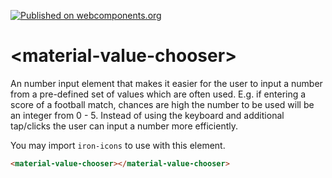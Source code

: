 [![Published on webcomponents.org](https://img.shields.io/badge/webcomponents.org-published-blue.svg)](https://www.webcomponents.org/element/almirbij/material-value-chooser)

# \<material-value-chooser\>

An number input element that makes it easier for the user to input a number from a pre-defined set of values which are often used. E.g. if entering a score of a football match, chances are high the number to be used will be an integer from 0 - 5. Instead of using the keyboard and additional tap/clicks the user can input a number more efficiently.

You may import `iron-icons` to use with this element.

<!---
```
<custom-element-demo>
  <template>
    <script src="../webcomponentsjs/webcomponents-lite.js"></script>
    <script src="../web-animations-js/web-animations-next-lite.min.js"></script>
    <link rel="import" href="material-value-chooser.html">
    <link rel="import" href="../iron-icons/iron-icons.html">
    
    
    <div class="container">
      <next-code-block></next-code-block>
    </div>
  </template>
</custom-element-demo>
```
-->

```html
<material-value-chooser></material-value-chooser>
```
